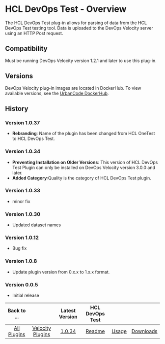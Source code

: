 
# HCL DevOps Test - Overview

The HCL DevOps Test plug-in allows for parsing of data from the HCL DevOps Test testing tool. Data is uploaded to the DevOps Velocity server using an HTTP Post request.

## Compatibility

Must be running DevOps Velocity version 1.2.1 and later to use this plug-in.

## Versions

DevOps Velocity plug-in images are located in DockerHub. To view available versions, see the [UrbanCode DockerHub](https://hub.docker.com/r/urbancode/ucv-ext-onetest/tags).

## History

### Version 1.0.37

* **Rebranding**: Name of the plugin has been changed from HCL OneTest to HCL DevOps Test.

### Version 1.0.34

* **Preventing Installation on Older Versions**: This version of HCL DevOps Test Plugin can only be installed on DevOps Velocity version 3.0.0 and later.
* **Added Category**:Quality is the category of HCL DevOps Test plugin.

### Version 1.0.33

* minor fix

### Version 1.0.30

* Updated dataset names

### Version 1.0.12

* Bug fix

### Version 1.0.8

* Update plugin version from 0.x.x to 1.x.x format.


### Version 0.0.5

* Initial release



|Back to ...||Latest Version|HCL DevOps Test |||
| :---: | :---: | :---: | :---: | :---: | :---: |
|[All Plugins](../../index.md)|[Velocity Plugins](../README.md)|[1.0.34](https://raw.githubusercontent.com/UrbanCode/IBM-UCV-PLUGINS/main/files/ucv-ext-onetest/ucv-ext-onetest-1.0.34.tar.7z.001)|[Readme](README.md)|[Usage](usage.md)|[Downloads](downloads.md)|
